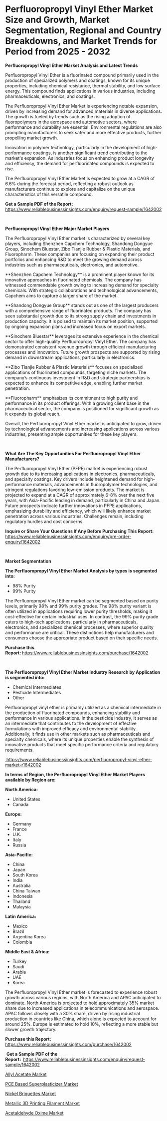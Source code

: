 <p><h1>Perfluoropropyl Vinyl Ether Market Size and Growth, Market Segmentation, Regional and Country Breakdowns, and Market Trends for Period from 2025 -  2032</h1></p><p><strong>Perfluoropropyl Vinyl Ether Market Analysis and Latest Trends</strong></p>
<p><p>Perfluoropropyl Vinyl Ether is a fluorinated compound primarily used in the production of specialized polymers and coatings, known for its unique properties, including chemical resistance, thermal stability, and low surface energy. This compound finds applications in various industries, including pharmaceuticals, electronics, and coatings. </p><p>The Perfluoropropyl Vinyl Ether Market is experiencing notable expansion, driven by increasing demand for advanced materials in diverse applications. The growth is fueled by trends such as the rising adoption of fluoropolymers in the aerospace and automotive sectors, where performance and durability are essential. Environmental regulations are also prompting manufacturers to seek safer and more effective products, further propelling market growth. </p><p>Innovation in polymer technology, particularly in the development of high-performance coatings, is another significant trend contributing to the market's expansion. As industries focus on enhancing product longevity and efficiency, the demand for perfluorinated compounds is expected to rise. </p><p>The Perfluoropropyl Vinyl Ether Market is expected to grow at a CAGR of 6.6% during the forecast period, reflecting a robust outlook as manufacturers continue to explore and capitalize on the unique characteristics of this versatile compound.</p></p>
<p><strong>Get a Sample PDF of the Report:&nbsp;</strong> <a href="https://www.reliablebusinessinsights.com/enquiry/request-sample/1642002?utm_campaign=84&utm_medium=2&utm_source=Github&utm_content=ia&utm_term=30012025&utm_id=perfluoropropyl-vinyl-ether">https://www.reliablebusinessinsights.com/enquiry/request-sample/1642002</a></p>
<p>&nbsp;</p>
<p><strong>Perfluoropropyl Vinyl Ether Major Market Players</strong></p>
<p><p>The Perfluoropropyl Vinyl Ether market is characterized by several key players, including Shenzhen Capchem Technology, Shandong Dongyue Group, Sinochem Bluestar, Zibo Tianjie Rubber & Plastic Materials, and Fluoropharm. These companies are focusing on expanding their product portfolios and enhancing R&D to meet the growing demand across industries such as pharmaceuticals, electronics, and automotive.</p><p>**Shenzhen Capchem Technology** is a prominent player known for its innovative approaches in fluorinated chemicals. The company has witnessed commendable growth owing to increasing demand for specialty chemicals. With strategic collaborations and technological advancements, Capchem aims to capture a larger share of the market.</p><p>**Shandong Dongyue Group** stands out as one of the largest producers with a comprehensive range of fluorinated products. The company has seen substantial growth due to its strong supply chain and investments in production capacity. It is poised to maintain its market position, supported by ongoing expansion plans and increased focus on export markets.</p><p>**Sinochem Bluestar** leverages its extensive experience in the chemical sector to offer high-quality Perfluoropropyl Vinyl Ether. The company has demonstrated consistent revenue growth through efficient manufacturing processes and innovation. Future growth prospects are supported by rising demand in downstream applications, particularly in electronics.</p><p>**Zibo Tianjie Rubber & Plastic Materials** focuses on specialized applications of fluorinated compounds, targeting niche markets. The company’s continuous investment in R&D and strategic partnerships is expected to enhance its competitive edge, enabling further market penetration.</p><p>**Fluoropharm** emphasizes its commitment to high purity and performance in its product offerings. With a growing client base in the pharmaceutical sector, the company is positioned for significant growth as it expands its global reach.</p><p>Overall, the Perfluoropropyl Vinyl Ether market is anticipated to grow, driven by technological advancements and increasing applications across various industries, presenting ample opportunities for these key players.</p></p>
<p>&nbsp;</p>
<p><strong>What Are The Key Opportunities For Perfluoropropyl Vinyl Ether Manufacturers?</strong></p>
<p><p>The Perfluoropropyl Vinyl Ether (PFPE) market is experiencing robust growth due to its increasing applications in electronics, pharmaceuticals, and specialty coatings. Key drivers include heightened demand for high-performance materials, advancements in fluoropolymer technologies, and stringent regulations favoring low-emission products. The market is projected to expand at a CAGR of approximately 6-8% over the next five years, with Asia-Pacific leading in demand, particularly in China and Japan. Future prospects indicate further innovations in PFPE applications, emphasizing durability and efficiency, which will likely enhance market penetration across various industries. Challenges remain, including regulatory hurdles and cost concerns.</p></p>
<p><strong>Inquire or Share Your Questions If Any Before Purchasing This Report:</strong> <a href="https://www.reliablebusinessinsights.com/enquiry/pre-order-enquiry/1642002?utm_campaign=84&utm_medium=2&utm_source=Github&utm_content=ia&utm_term=30012025&utm_id=perfluoropropyl-vinyl-ether">https://www.reliablebusinessinsights.com/enquiry/pre-order-enquiry/1642002</a></p>
<p>&nbsp;</p>
<p><strong>Market Segmentation</strong></p>
<p><strong>The Perfluoropropyl Vinyl Ether Market Analysis by types is segmented into:</strong></p>
<p><ul><li>98% Purity</li><li>99% Purity</li></ul></p>
<p><p>The Perfluoropropyl Vinyl Ether market can be segmented based on purity levels, primarily 98% and 99% purity grades. The 98% purity variant is often utilized in applications requiring lower purity thresholds, making it cost-effective for certain industrial uses. In contrast, the 99% purity grade caters to high-tech applications, particularly in pharmaceuticals, electronics, and specialized chemical processes, where superior quality and performance are critical. These distinctions help manufacturers and consumers choose the appropriate product based on their specific needs.</p></p>
<p><strong>Purchase this Report:&nbsp;</strong><a href="https://www.reliablebusinessinsights.com/purchase/1642002?utm_campaign=84&utm_medium=2&utm_source=Github&utm_content=ia&utm_term=30012025&utm_id=perfluoropropyl-vinyl-ether">https://www.reliablebusinessinsights.com/purchase/1642002</a></p>
<p>&nbsp;</p>
<p><strong>The Perfluoropropyl Vinyl Ether Market Industry Research by Application is segmented into:</strong></p>
<p><ul><li>Chemical Intermediates</li><li>Pesticide Intermediates</li><li>Other</li></ul></p>
<p><p>Perfluoropropyl vinyl ether is primarily utilized as a chemical intermediate in the production of fluorinated compounds, enhancing stability and performance in various applications. In the pesticide industry, it serves as an intermediate that contributes to the development of effective formulations with improved efficacy and environmental stability. Additionally, it finds use in other markets such as pharmaceuticals and specialty chemicals, where its unique properties enable the synthesis of innovative products that meet specific performance criteria and regulatory requirements.</p></p>
<p><a href="https://www.reliablebusinessinsights.com/perfluoropropyl-vinyl-ether-market-r1642002?utm_campaign=84&utm_medium=2&utm_source=Github&utm_content=ia&utm_term=30012025&utm_id=perfluoropropyl-vinyl-ether">&nbsp;https://www.reliablebusinessinsights.com/perfluoropropyl-vinyl-ether-market-r1642002</a></p>
<p><strong>In terms of Region, the Perfluoropropyl Vinyl Ether Market Players available by Region are:</strong></p>
<p>
    <p> <strong> North America: </strong>
        <ul>
            <li>United States</li>
            <li>Canada</li>
        </ul>
        </p> 
    <p> <strong> Europe: </strong>
        <ul>
            <li>Germany</li>
            <li>France</li>
            <li>U.K.</li>
            <li>Italy</li>
            <li>Russia</li>
        </ul>
        </p> 
    <p> <strong> Asia-Pacific: </strong>
        <ul>
            <li>China</li>
            <li>Japan</li>
            <li>South Korea</li>
            <li>India</li>
            <li>Australia</li>
            <li>China Taiwan</li>
            <li>Indonesia</li>
            <li>Thailand</li>
            <li>Malaysia</li>
        </ul>
        </p> 
    <p> <strong> Latin America: </strong>
        <ul>
            <li>Mexico</li>
            <li>Brazil</li>
            <li>Argentina Korea</li>
            <li>Colombia</li>
        </ul>
        </p> 
    <p> <strong> Middle East & Africa: </strong>
        <ul>
            <li>Turkey</li>
            <li>Saudi</li>
            <li>Arabia</li>
            <li>UAE</li>
            <li>Korea</li>
        </ul>
    </p>
    </p>
<p><p>The Perfluoropropyl Vinyl Ether market is forecasted to experience robust growth across various regions, with North America and APAC anticipated to dominate. North America is projected to hold approximately 35% market share due to increased applications in telecommunications and aerospace. APAC follows closely with a 30% share, driven by rising industrial production in countries like China, which alone is expected to account for around 25%. Europe is estimated to hold 10%, reflecting a more stable but slower growth trajectory.</p></p>
<p><strong>Purchase this Report: </strong><a href="https://www.reliablebusinessinsights.com/purchase/1642002?utm_campaign=84&utm_medium=2&utm_source=Github&utm_content=ia&utm_term=30012025&utm_id=perfluoropropyl-vinyl-ether">https://www.reliablebusinessinsights.com/purchase/1642002</a></p>
<p>&nbsp;<strong>Get a Sample PDF of the Report:&nbsp;&nbsp;</strong><a href="https://www.reliablebusinessinsights.com/enquiry/request-sample/1642002?utm_campaign=84&utm_medium=2&utm_source=Github&utm_content=ia&utm_term=30012025&utm_id=perfluoropropyl-vinyl-ether">https://www.reliablebusinessinsights.com/enquiry/request-sample/1642002</a></p>
<p><strong></strong></p>
<p><p><a href="https://github.com/bogganbillie6969/Market-Research-Report-List-1/blob/main/allyl-acetate-market.md?utm_campaign=84&utm_medium=2&utm_source=Github&utm_content=ia&utm_term=30012025&utm_id=perfluoropropyl-vinyl-ether">Allyl Acetate Market</a></p><p><a href="https://github.com/zupankocka/Market-Research-Report-List-1/blob/main/pce-based-superplasticizer-market.md?utm_campaign=84&utm_medium=2&utm_source=Github&utm_content=ia&utm_term=30012025&utm_id=perfluoropropyl-vinyl-ether">PCE Based Superplasticizer Market</a></p><p><a href="https://github.com/donnettaletizia/Market-Research-Report-List-1/blob/main/nickel-briquettes-market.md?utm_campaign=84&utm_medium=2&utm_source=Github&utm_content=ia&utm_term=30012025&utm_id=perfluoropropyl-vinyl-ether">Nickel Briquettes Market</a></p><p><a href="https://github.com/alberthagorsuch/Market-Research-Report-List-1/blob/main/metallic-3d-printing-filament-market.md?utm_campaign=84&utm_medium=2&utm_source=Github&utm_content=ia&utm_term=30012025&utm_id=perfluoropropyl-vinyl-ether">Metallic 3D Printing Filament Market</a></p><p><a href="https://github.com/boisetwa16/Market-Research-Report-List-1/blob/main/acetaldehyde-oxime-market.md?utm_campaign=84&utm_medium=2&utm_source=Github&utm_content=ia&utm_term=30012025&utm_id=perfluoropropyl-vinyl-ether">Acetaldehyde Oxime Market</a></p></p>